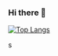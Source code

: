 ### Hi there 👋
[![Top Langs](https://github-readme-stats.vercel.app/api/top-langs/?username=Omar2002A)](https://github.com/anuraghazra/github-readme-stats)

s
<!--
**Omar2002A/Omar2002A** is a ✨ _special_ ✨ repository because its `README.md` (this file) appears on your GitHub profile.

Here are some ideas to get you started:

- 🔭 I’m currently working on ...
- 🌱 I’m currently learning ...
- 👯 I’m looking to collaborate on ...
- 🤔 I’m looking for help with ...
- 💬 Ask me about ...
- 📫 How to reach me: ...
- 😄 Pronouns: ...
- ⚡ Fun fact: ...
-->
